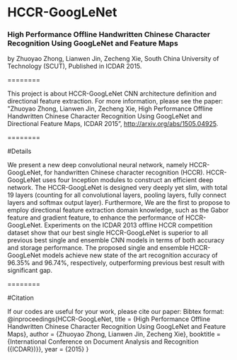 # HCCR-GoogLeNet
### High Performance Offline Handwritten Chinese Character Recognition Using GoogLeNet and Feature Maps

by Zhuoyao Zhong, Lianwen Jin, Zecheng Xie, South China University of Technology (SCUT), Published in ICDAR 2015.

========

This project is about HCCR-GoogLeNet CNN architecture definition and directional feature extraction. For more information, please see the paper: "Zhuoyao Zhong, Lianwen Jin, Zecheng Xie, High Performance Offline Handwritten Chinese Character Recognition Using GoogLeNet and Directional Feature Maps, ICDAR 2015”, http://arxiv.org/abs/1505.04925.

========

#Details

We present a new deep convolutional neural network, namely HCCR-GoogLeNet, for handwritten Chinese character recognition (HCCR). HCCR-GoogLeNet uses four Inception modules to construct an efficient deep network. The HCCR-GoogLeNet is designed very deeply yet slim, with total 19 layers (counting for all convolutional layers, pooling layers, fully connect layers and softmax output layer). Furthermore, We are the first to propose to employ directional feature extraction domain knowledge, such as the Gabor feature and gradient feature, to enhance the performance of HCCR-GoogLeNet. Experiments on the ICDAR 2013 offline HCCR competition dataset show that our best single HCCR-GoogLeNet is superior to all previous best single and ensemble CNN models in terms of both accuracy and storage performance. The proposed single and ensemble HCCR-GoogLeNet models achieve new state of the art recognition accuracy of 96.35% and 96.74%, respectively, outperforming previous best result with significant gap.

========

#Citation 

If our codes are useful for your work, please cite our paper:
Bibtex format: 
@inproceedings{HCCR-GoogLeNet, 
		title = {High Performance Offline Handwritten Chinese Character Recognition Using GoogLeNet and Feature Maps}, 
		author = {Zhuoyao Zhong, Lianwen Jin, Zecheng Xie}, 
		booktitle = {International Conference on Document Analysis and Recognition ({ICDAR})}}, 
		year = {2015} 
}
